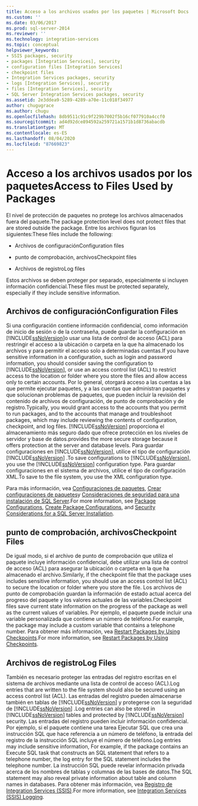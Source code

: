 ```yaml
---
title: Acceso a los archivos usados por los paquetes | Microsoft Docs
ms.custom: ''
ms.date: 03/06/2017
ms.prod: sql-server-2014
ms.reviewer: ''
ms.technology: integration-services
ms.topic: conceptual
helpviewer_keywords:
- SSIS packages, security
- packages [Integration Services], security
- configuration files [Integration Services]
- checkpoint files
- Integration Services packages, security
- logs [Integration Services], security
- files [Integration Services], security
- SQL Server Integration Services packages, security
ms.assetid: 2e3ddea9-5289-4289-a70e-11c018f34977
author: chugugrace
ms.author: chugu
ms.openlocfilehash: 8db9511c91c9f229b7002f5b16cf077910a4ccf0
ms.sourcegitcommit: ad4d92dce894592a259721a1571b1d8736abacdb
ms.translationtype: MT
ms.contentlocale: es-ES
ms.lasthandoff: 08/04/2020
ms.locfileid: "87669823"
---
```

# <a name="access-to-files-used-by-packages"></a><span data-ttu-id="40c4c-102">Acceso a los archivos usados por los paquetes</span><span class="sxs-lookup"><span data-stu-id="40c4c-102">Access to Files Used by Packages</span></span>
  <span data-ttu-id="40c4c-103">El nivel de protección de paquetes no protege los archivos almacenados fuera del paquete.</span><span class="sxs-lookup"><span data-stu-id="40c4c-103">The package protection level does not protect files that are stored outside the package.</span></span> <span data-ttu-id="40c4c-104">Entre los archivos figuran los siguientes:</span><span class="sxs-lookup"><span data-stu-id="40c4c-104">These files include the following:</span></span>  
  
-   <span data-ttu-id="40c4c-105">Archivos de configuración</span><span class="sxs-lookup"><span data-stu-id="40c4c-105">Configuration files</span></span>  
  
-   <span data-ttu-id="40c4c-106">punto de comprobación, archivos</span><span class="sxs-lookup"><span data-stu-id="40c4c-106">Checkpoint files</span></span>  
  
-   <span data-ttu-id="40c4c-107">Archivos de registro</span><span class="sxs-lookup"><span data-stu-id="40c4c-107">Log files</span></span>  
  
 <span data-ttu-id="40c4c-108">Estos archivos se deben proteger por separado, especialmente si incluyen información confidencial.</span><span class="sxs-lookup"><span data-stu-id="40c4c-108">These files must be protected separately, especially if they include sensitive information.</span></span>  
  
## <a name="configuration-files"></a><span data-ttu-id="40c4c-109">Archivos de configuración</span><span class="sxs-lookup"><span data-stu-id="40c4c-109">Configuration Files</span></span>  
 <span data-ttu-id="40c4c-110">Si una configuración contiene información confidencial, como información de inicio de sesión o de la contraseña, puede guardar la configuración en [!INCLUDE[ssNoVersion](../includes/ssnoversion-md.md)]o usar una lista de control de acceso (ACL) para restringir el acceso a la ubicación o carpeta en la que ha almacenado los archivos y para permitir el acceso solo a determinadas cuentas.</span><span class="sxs-lookup"><span data-stu-id="40c4c-110">If you have sensitive information in a configuration, such as login and password information, you should consider saving the configuration to [!INCLUDE[ssNoVersion](../includes/ssnoversion-md.md)], or use an access control list (ACL) to restrict access to the location or folder where you store the files and allow access only to certain accounts.</span></span> <span data-ttu-id="40c4c-111">Por lo general, otorgará acceso a las cuentas a las que permite ejecutar paquetes, y a las cuentas que administran paquetes y que solucionan problemas de paquetes, que pueden incluir la revisión del contenido de archivos de configuración, de punto de comprobación y de registro.</span><span class="sxs-lookup"><span data-stu-id="40c4c-111">Typically, you would grant access to the accounts that you permit to run packages, and to the accounts that manage and troubleshoot packages, which may include reviewing the contents of configuration, checkpoint, and log files.</span></span> [!INCLUDE[ssNoVersion](../includes/ssnoversion-md.md)] <span data-ttu-id="40c4c-112">proporciona el almacenamiento más seguro dado que ofrece protección en los niveles de servidor y base de datos.</span><span class="sxs-lookup"><span data-stu-id="40c4c-112">provides the more secure storage because it offers protection at the server and database levels.</span></span> <span data-ttu-id="40c4c-113">Para guardar configuraciones en [!INCLUDE[ssNoVersion](../includes/ssnoversion-md.md)], utilice el tipo de configuración [!INCLUDE[ssNoVersion](../includes/ssnoversion-md.md)] .</span><span class="sxs-lookup"><span data-stu-id="40c4c-113">To save configurations to [!INCLUDE[ssNoVersion](../includes/ssnoversion-md.md)], you use the [!INCLUDE[ssNoVersion](../includes/ssnoversion-md.md)] configuration type.</span></span> <span data-ttu-id="40c4c-114">Para guardar configuraciones en el sistema de archivos, utilice el tipo de configuración XML.</span><span class="sxs-lookup"><span data-stu-id="40c4c-114">To save to the file system, you use the XML configuration type.</span></span>  
  
 <span data-ttu-id="40c4c-115">Para más información, vea [Configuraciones de paquetes](../../2014/integration-services/package-configurations.md), [Crear configuraciones de paquetes](../../2014/integration-services/create-package-configurations.md)y [Consideraciones de seguridad para una instalación de SQL Server](../../2014/sql-server/install/security-considerations-for-a-sql-server-installation.md).</span><span class="sxs-lookup"><span data-stu-id="40c4c-115">For more information, see [Package Configurations](../../2014/integration-services/package-configurations.md), [Create Package Configurations](../../2014/integration-services/create-package-configurations.md), and [Security Considerations for a SQL Server Installation](../../2014/sql-server/install/security-considerations-for-a-sql-server-installation.md).</span></span>  
  
## <a name="checkpoint-files"></a><span data-ttu-id="40c4c-116">punto de comprobación, archivos</span><span class="sxs-lookup"><span data-stu-id="40c4c-116">Checkpoint Files</span></span>  
 <span data-ttu-id="40c4c-117">De igual modo, si el archivo de punto de comprobación que utiliza el paquete incluye información confidencial, debe utilizar una lista de control de acceso (ACL) para asegurar la ubicación o carpeta en la que ha almacenado el archivo.</span><span class="sxs-lookup"><span data-stu-id="40c4c-117">Similarly, if the checkpoint file that the package uses includes sensitive information, you should use an access control list (ACL) to secure the location or folder where you store the file.</span></span> <span data-ttu-id="40c4c-118">Los archivos de punto de comprobación guardan la información de estado actual acerca del progreso del paquete y los valores actuales de las variables.</span><span class="sxs-lookup"><span data-stu-id="40c4c-118">Checkpoint files save current state information on the progress of the package as well as the current values of variables.</span></span> <span data-ttu-id="40c4c-119">Por ejemplo, el paquete puede incluir una variable personalizada que contiene un número de teléfono.</span><span class="sxs-lookup"><span data-stu-id="40c4c-119">For example, the package may include a custom variable that contains a telephone number.</span></span> <span data-ttu-id="40c4c-120">Para obtener más información, vea [Restart Packages by Using Checkpoints](packages/restart-packages-by-using-checkpoints.md).</span><span class="sxs-lookup"><span data-stu-id="40c4c-120">For more information, see [Restart Packages by Using Checkpoints](packages/restart-packages-by-using-checkpoints.md).</span></span>  
  
## <a name="log-files"></a><span data-ttu-id="40c4c-121">Archivos de registro</span><span class="sxs-lookup"><span data-stu-id="40c4c-121">Log Files</span></span>  
 <span data-ttu-id="40c4c-122">También es necesario proteger las entradas del registro escritas en el sistema de archivos mediante una lista de control de acceso (ACL).</span><span class="sxs-lookup"><span data-stu-id="40c4c-122">Log entries that are written to the file system should also be secured using an access control list (ACL).</span></span> <span data-ttu-id="40c4c-123">Las entradas del registro pueden almacenarse también en tablas de [!INCLUDE[ssNoVersion](../includes/ssnoversion-md.md)] y protegerse con la seguridad de [!INCLUDE[ssNoVersion](../includes/ssnoversion-md.md)] .</span><span class="sxs-lookup"><span data-stu-id="40c4c-123">Log entries can also be stored in [!INCLUDE[ssNoVersion](../includes/ssnoversion-md.md)] tables and protected by [!INCLUDE[ssNoVersion](../includes/ssnoversion-md.md)] security.</span></span> <span data-ttu-id="40c4c-124">Las entradas del registro pueden incluir información confidencial. Por ejemplo, si el paquete contiene una tarea Ejecutar SQL que crea una instrucción SQL que hace referencia a un número de teléfono, la entrada del registro de la instrucción SQL incluye el número de teléfono.</span><span class="sxs-lookup"><span data-stu-id="40c4c-124">Log entries may include sensitive information, For example, if the package contains an Execute SQL task that constructs an SQL statement that refers to a telephone number, the log entry for the SQL statement includes the telephone number.</span></span> <span data-ttu-id="40c4c-125">La instrucción SQL puede revelar información privada acerca de los nombres de tablas y columnas de las bases de datos.</span><span class="sxs-lookup"><span data-stu-id="40c4c-125">The SQL statement may also reveal private information about table and column names in databases.</span></span> <span data-ttu-id="40c4c-126">Para obtener más información, vea [Registro de Integration Services &#40;SSIS&#41;](performance/integration-services-ssis-logging.md).</span><span class="sxs-lookup"><span data-stu-id="40c4c-126">For more information, see [Integration Services &#40;SSIS&#41; Logging](performance/integration-services-ssis-logging.md).</span></span>  
  
  
